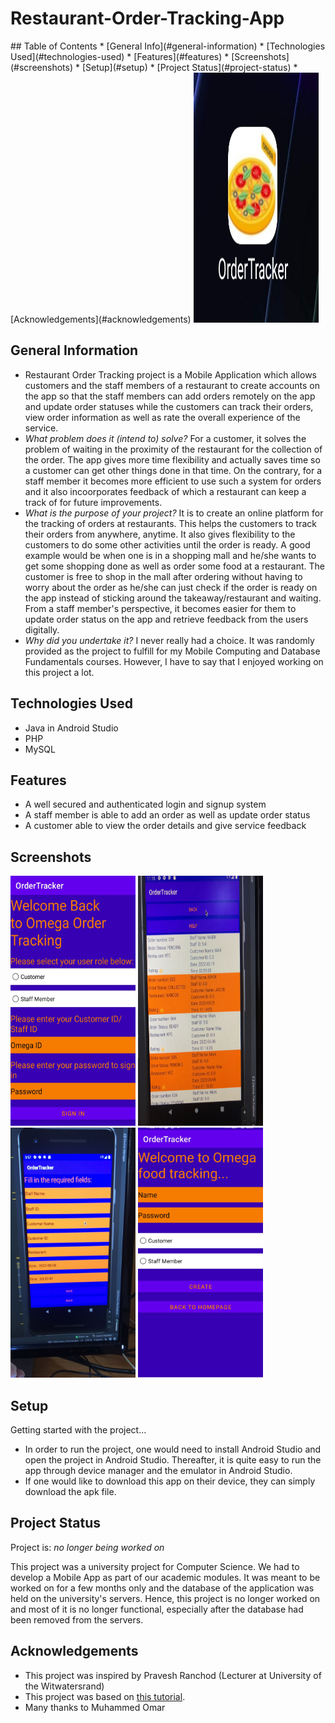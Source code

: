 # Restaurant-Order-Tracking-App

<p float="left">
## Table of Contents
* [General Info](#general-information)
* [Technologies Used](#technologies-used)
* [Features](#features)
* [Screenshots](#screenshots)
* [Setup](#setup)
* [Project Status](#project-status)
* [Acknowledgements](#acknowledgements)
 <img src = "./images/app_on_phone.jpg" alt = "App Logo" width = 200 height = 400 title = "App Logo">
</p>
<!-- * [License](#license) -->


## General Information
- Restaurant Order Tracking project is a Mobile Application which allows customers and the staff members of a restaurant to create accounts on the app so that the staff members can add orders remotely on the app and update order statuses while the customers can track their orders, view order information as well as rate the overall experience of the service.  
- _What problem does it (intend to) solve?_
 For a customer, it solves the problem of waiting in the proximity of the restaurant for the collection of the order. The app gives more time flexibility and actually saves time so a customer can get other things done in that time. On the contrary, for a staff member it becomes more efficient to use such a system for orders and it also incoorporates feedback of which a restaurant can keep a track of for future improvements.
- _What is the purpose of your project?_
 It is to create an online platform for the tracking of orders at restaurants. This helps the customers to track their orders from anywhere, anytime. It also gives flexibility to the customers to do some other activities until the order is ready. A good example would be when one is in a shopping mall and he/she wants to get some shopping done as well as order some food at a restaurant. The customer is free to shop in the mall after ordering without having to worry about the order as he/she can just check if the order is ready on the app instead of sticking around the takeaway/restaurant and waiting. From a staff member's perspective, it becomes easier for them to update order status on the app and retrieve feedback from the users digitally.
- _Why did you undertake it?_
 I never really had a choice. It was randomly provided as the project to fulfill for my Mobile Computing and Database Fundamentals courses. However, I have to say that I enjoyed working on this project a lot.
<!-- You don't have to answer all the questions - just the ones relevant to your project. -->


## Technologies Used
- Java in Android Studio
- PHP
- MySQL


## Features

- A well secured and authenticated login and signup system
- A staff member is able to add an order as well as update order status
- A customer able to view the order details and give service feedback



## Screenshots
<p float="left">
<img src = "./images/login_homepage.jpg" alt = "Login Page" width = 200 height = 400 title = "Login Page">
<img src = "./images/order_status.jpg" alt = "Order Status" width = 200 height = 400 title = "Order Status">
<img src = "./images/staff_order_creation.jpg" alt = "Add Order" width = 200 height = 400 title = "Add Order">
<img src = "./images/new_acc_creation.jpg" alt = "SignUp Page" width = 200 height = 400 title = "Signup Page">
</p>
<!-- If you have screenshots you'd like to share, include them here. -->


## Setup
Getting started with the project...

- In order to run the project, one would need to install Android Studio and open the project in Android Studio. Thereafter, it is quite easy to run the app through device manager and the emulator in Android Studio.
- If one would like to download this app on their device, they can simply download the apk file.








## Project Status
Project is: _no longer being worked on_

This project was a university project for Computer Science. We had to develop a Mobile App as part of our academic modules. It was meant to be worked on for a few months only and the database of the application was held on the university's servers. Hence, this project is no longer worked on and most of it is no longer functional, especially after the database had been removed from the servers.





## Acknowledgements

- This project was inspired by Pravesh Ranchod (Lecturer at University of the Witwatersrand)
- This project was based on [this tutorial](https://www.example.com).
- Many thanks to Muhammed Omar





<!-- Optional -->
<!-- ## License -->
<!-- This project is open source and available under the [... License](). -->

<!-- You don't have to include all sections - just the one's relevant to your project -->
